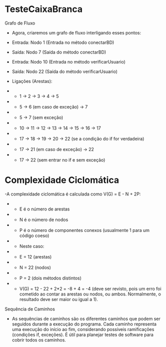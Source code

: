 # TesteCaixaBranca

Grafo de Fluxo
- Agora, criaremos um grafo de fluxo interligando esses pontos:

- Entrada: Nodo 1 (Entrada no método conectarBD)
- Saída: Nodo 7 (Saída do método conectarBD)
- Entrada: Nodo 10 (Entrada no método verificarUsuario)
- Saída: Nodo 22 (Saída do método verificarUsuario)
- Ligações (Arestas):
- - 1 -> 2 -> 3 -> 4 -> 5
- - 5 -> 6 (em caso de exceção) -> 7
- - 5 -> 7 (sem exceção)
- - 10 -> 11 -> 12 -> 13 -> 14 -> 15 -> 16 -> 17
- - 17 -> 18 -> 19 -> 20 -> 22 (se a condição do if for verdadeira)
- - 17 -> 21 (em caso de exceção) -> 22
- - 17 -> 22 (sem entrar no if e sem exceção)

# Complexidade Ciclomática
-A complexidade ciclomática é calculada como V(G) = E - N + 2P:

- - E é o número de arestas
- - N é o número de nodos
- - P é o número de componentes conexos (usualmente 1 para um código coeso)
- - Neste caso:

- - E = 12 (arestas)
- - N = 22 (nodos)
- - P = 2 (dois métodos distintos)
- - V(G) = 12 - 22 + 2*2 = -8 + 4 = -4 (deve ser revisto, pois um erro foi cometido ao contar as arestas ou nodos, ou ambos. Normalmente, o resultado deve ser maior ou igual a 1).

Sequência de Caminhos
- As sequências de caminhos são os diferentes caminhos que podem ser seguidos durante a execução do programa. Cada caminho representa uma execução do início ao fim, considerando possíveis ramificações (condições if, exceções). É útil para planejar testes de software para cobrir todos os caminhos.

